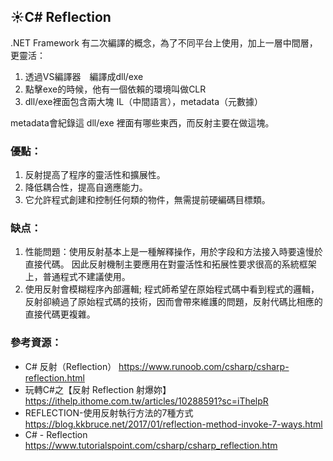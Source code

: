 ## :sunny:C#  Reflection
.NET Framework 有二次編譯的概念，為了不同平台上使用，加上一層中間層，更靈活：

1. 透過VS編譯器　編譯成dll/exe
2. 點擊exe的時候，他有一個依賴的環境叫做CLR
3. dll/exe裡面包含兩大塊 IL（中間語言），metadata（元數據）      

metadata會紀錄這 dll/exe 裡面有哪些東西，而反射主要在做這塊。

### 優點：
1. 反射提高了程序的靈活性和擴展性。
2. 降低耦合性，提高自適應能力。
3. 它允許程式創建和控制任何類的物件，無需提前硬編碼目標類。
### 缺点：
1. 性能問題：使用反射基本上是一種解釋操作，用於字段和方法接入時要遠慢於直接代碼。 因此反射機制主要應用在對靈活性和拓展性要求很高的系統框架上，普通程式不建議使用。
2. 使用反射會模糊程序內部邏輯; 程式師希望在原始程式碼中看到程式的邏輯，反射卻繞過了原始程式碼的技術，因而會帶來維護的問題，反射代碼比相應的直接代碼更複雜。

### 參考資源：
* C# 反射（Reflection）
https://www.runoob.com/csharp/csharp-reflection.html
* 玩轉C#之【反射 Reflection 射爆妳】
https://ithelp.ithome.com.tw/articles/10288591?sc=iThelpR
* REFLECTION-使用反射執行方法的7種方式
https://blog.kkbruce.net/2017/01/reflection-method-invoke-7-ways.html
* C# - Reflection
https://www.tutorialspoint.com/csharp/csharp_reflection.htm